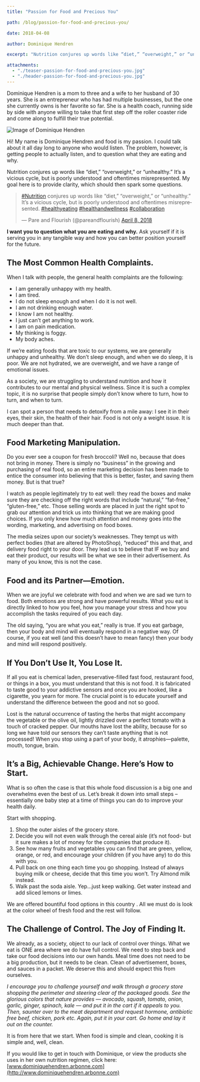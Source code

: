 ```yaml
---
title: "Passion for Food and Precious You"

path: /blog/passion-for-food-and-precious-you/

date: 2018-04-08

author: Dominique Hendren

excerpt: "Nutrition conjures up words like “diet,” “overweight,” or “unhealthy.” It’s a vicious cycle, but is poorly understood and oftentimes misrepresented."

attachments:
  - "./teaser-passion-for-food-and-precious-you.jpg"
  - "./header-passion-for-food-and-precious-you.jpg"
---
```


<div class="row">
  <div class="col-md-8 col-sm-6">
    <p>Dominique Hendren is a mom to three and a wife to her husband of 30 years. She is an entrepreneur who has had multiple businesses, but the one she currently owns is her favorite so far. She is a health coach, running side by side with anyone willing to take that first step off the roller coaster ride and come along to fulfill their true potential.</p>
  </div>
  <div class="col-md-4 col-sm-6">
    <img class="img-responsive" src="/assets/images/posts/passion-for-food-and-precious-you/dominique-hendren.jpg" alt="Image of Dominique Hendren">
  </div>
</div>

Hi! My name is Dominique Hendren and food is my passion. I could talk about it all day long to anyone who would listen. The problem, however, is getting people to actually listen, and to question what they are eating and why.

Nutrition conjures up words like “diet,” “overweight,” or “unhealthy.” It’s a vicious cycle, but is poorly understood and oftentimes misrepresented. My goal here is to provide clarity, which should then spark some questions.

<blockquote class="twitter-tweet tw-align-center" data-lang="en"><p lang="en" dir="ltr"><a href="https://twitter.com/hashtag/Nutrition?src=hash&amp;ref_src=twsrc%5Etfw">#Nutrition</a> conjures up words like “diet,” “overweight,” or “unhealthy.” It’s a vicious cycle, but is poorly understood and oftentimes misrepresented. <a href="https://twitter.com/hashtag/healthyeating?src=hash&amp;ref_src=twsrc%5Etfw">#healthyeating</a> <a href="https://twitter.com/hashtag/healthandwellness?src=hash&amp;ref_src=twsrc%5Etfw">#healthandwellness</a> <a href="https://twitter.com/hashtag/collaboration?src=hash&amp;ref_src=twsrc%5Etfw">#collaboration</a></p>&mdash; Pare and Flourish (@pareandflourish) <a href="https://twitter.com/pareandflourish/status/982966439484231681?ref_src=twsrc%5Etfw">April 8, 2018</a></blockquote>
<script async src="https://platform.twitter.com/widgets.js" charset="utf-8"></script>


**I want you to question what you are eating and why.** Ask yourself if it is serving you in any tangible way and how you can better position yourself for the future.

## The Most Common Health Complaints.

When I talk with people, the general health complaints are the following:

- I am generally unhappy with my health.
- I am tired.
- I do not sleep enough and when I do it is not well.
- I am not drinking enough water.
- I know I am not healthy. 
- I just can’t get anything to work.
- I am on pain medication.
- My thinking is foggy.
- My body aches.

If we’re eating foods that are toxic to our systems, we are generally unhappy and unhealthy. We don’t sleep enough, and when we do sleep, it is poor. We are not hydrated, we are overweight, and we have a range of emotional issues.

As a society, we are struggling to understand nutrition and how it contributes to our mental and physical wellness. Since it is such a complex topic, it is no surprise that people simply don’t know where to turn, how to turn, and when to turn.

I can spot a person that needs to detoxify from a mile away: I see it in their eyes, their skin, the health of their hair. Food is not only a weight issue. It is much deeper than that.

## Food Marketing Manipulation.

Do you ever see a coupon for fresh broccoli? Well no, because that does not bring in money. There is simply no “business” in the growing and purchasing of real food, so an entire marketing decision has been made to entice the consumer into believing that this is better, faster, and saving them money. But is that true?

I watch as people legitimately try to eat well: they read the boxes and make sure they are checking off the right words that include “natural,” “fat-free,” “gluten-free,” etc. Those selling words are placed in just the right spot to grab our attention and trick us into thinking that we are making good choices. If you only knew how much attention and money goes into the wording, marketing, and advertising on food boxes.

The media seizes upon our society’s weaknesses. They tempt us with perfect bodies (that are altered by PhotoShop), “reduced” this and that, and delivery food right to your door. They lead us to believe that IF we buy and eat their product, our results will be what we see in their advertisement. As many of you know, this is not the case.

## Food and its Partner—Emotion.

When we are joyful we celebrate with food and when we are sad we turn to food. Both emotions are strong and have powerful results. What you eat is directly linked to how you feel, how you manage your stress and how you accomplish the tasks required of you each day.

The old saying, “you are what you eat,” really is true. If you eat garbage, then your body and mind will eventually respond in a negative way. Of course, if you eat well (and this doesn’t have to mean fancy) then your body and mind will respond positively.

## If You Don’t Use It, You Lose It.

If all you eat is chemical laden, preservative-filled fast food, restaurant food, or things in a box, you must understand that this is not food. It is fabricated to taste good to your addictive sensors and once you are hooked, like a cigarette, you yearn for more. The crucial point is to educate yourself and understand the difference between the good and not so good.

Lost is the natural occurrence of tasting the herbs that might accompany the vegetable or the olive oil, lightly drizzled over a perfect tomato with a touch of cracked pepper. Our mouths have lost the ability, because for so long we have told our sensors they can’t taste anything that is not processed! When you stop using a part of your body, it atrophies—palette, mouth, tongue, brain.

## It’s a Big, Achievable Change. Here’s How to Start. 

What is so often the case is that this whole food discussion is a big one and overwhelms even the best of us. Let’s break it down into small steps – essentially one baby step at a time of things you can do to improve your health daily.

Start with shopping. 

1. Shop the outer aisles of the grocery store.
2. Decide you will not even walk through the cereal aisle (it’s not food- but it sure makes a lot of money for the companies that produce it).
3. See how many fruits and vegetables you can find that are green, yellow, orange, or red, and encourage your children (if you have any) to do this with you. 
4. Pull back on one thing each time you go shopping. Instead of always buying milk or cheese, decide that this time you won’t. Try Almond milk instead.
5. Walk past the soda aisle. Yep…just keep walking. Get water instead and add sliced lemons or limes.

We are offered bountiful food options in this country . All we must do is look at the color wheel of fresh food and the rest will follow.

## The Challenge of Control. The Joy of Finding It.

We already, as a society, object to our lack of control over things. What we eat is ONE area where we do have full control. We need to step back and take our food decisions into our own hands. Meal time does not need to be a big production, but it needs to be clean. Clean of advertisement, boxes, and sauces in a packet. We deserve this and should expect this from ourselves.

*I encourage you to challenge yourself and walk through a grocery store shopping the perimeter and steering clear of the packaged goods. See the glorious colors that nature provides — avocado, squash, tomato, onion, garlic, ginger, spinach, kale — and put it in the cart if it appeals to you. Then, saunter over to the meat department and request hormone, antibiotic free beef, chicken, pork etc. Again, put it in your cart. Go home and lay it out on the counter.*

It is from here that we start. When food is simple and clean, cooking it is simple and, well, clean.

If you would like to get in touch with Dominique, or view the products she uses in her own nutrition regimen, click here: [www.dominiquehendren.arbonne.com](http://www.dominiquehendren.arbonne.com)
